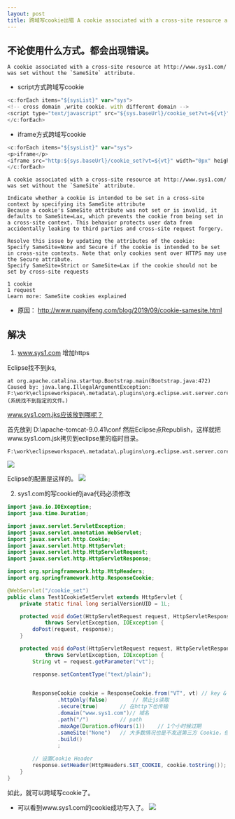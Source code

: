 ```yaml
---
layout: post
title: 跨域写cookie出错 A cookie associated with a cross-site resource at http://www.sys1.com/ was set without the `SameSite` attribute.
---
```




## 不论使用什么方式。都会出现错误。
```
A cookie associated with a cross-site resource at http://www.sys1.com/ was set without the `SameSite` attribute.
```

- script方式跨域写cookie
```javascript
<c:forEach items="${sysList}" var="sys">
<!-- cross domain ,write cookie. with different domain -->
<script type="text/javascript" src="${sys.baseUrl}/cookie_set?vt=${vt}"></script>
</c:forEach>
```

- iframe方式跨域写cookie
```javascript
<c:forEach items="${sysList}" var="sys">
<p>iframe</p>
<iframe src="http:${sys.baseUrl}/cookie_set?vt=${vt}" width="0px" height="0px" style="display:nonoe"></iframe>
</c:forEach>
```


```
A cookie associated with a cross-site resource at http://www.sys1.com/ was set without the `SameSite` attribute.

Indicate whether a cookie is intended to be set in a cross-site context by specifying its SameSite attribute
Because a cookie's SameSite attribute was not set or is invalid, it defaults to SameSite=Lax, which prevents the cookie from being set in a cross-site context. This behavior protects user data from accidentally leaking to third parties and cross-site request forgery.

Resolve this issue by updating the attributes of the cookie:
Specify SameSite=None and Secure if the cookie is intended to be set in cross-site contexts. Note that only cookies sent over HTTPS may use the Secure attribute.
Specify SameSite=Strict or SameSite=Lax if the cookie should not be set by cross-site requests

1 cookie
1 request
Learn more: SameSite cookies explained
```

- 原因：
http://www.ruanyifeng.com/blog/2019/09/cookie-samesite.html

## 解决
1. www.sys1.com 增加https

Eclipse找不到jks,
```
at org.apache.catalina.startup.Bootstrap.main(Bootstrap.java:472)
Caused by: java.lang.IllegalArgumentException: F:\work\eclipseworkspace\.metadata\.plugins\org.eclipse.wst.server.core\tmp0\conf\www.sys1.com.jks (系统找不到指定的文件。)
```

www.sys1.com.jks应该放到哪呢？

首先放到
D:\apache-tomcat-9.0.41\conf
然后Eclipse点Republish，这样就把www.sys1.com.jsk拷贝到eclipse里的临时目录。
```
F:\work\eclipseworkspace\.metadata\.plugins\org.eclipse.wst.server.core\tmp0\conf
```
![](/docs/images/2021-02-01-13-51-41.png)

Eclipse的配置是这样的。
![](/docs/images/2021-02-01-13-52-04.png)

2. sys1.com的写cookie的java代码必须修改
```java
import java.io.IOException;
import java.time.Duration;

import javax.servlet.ServletException;
import javax.servlet.annotation.WebServlet;
import javax.servlet.http.Cookie;
import javax.servlet.http.HttpServlet;
import javax.servlet.http.HttpServletRequest;
import javax.servlet.http.HttpServletResponse;

import org.springframework.http.HttpHeaders;
import org.springframework.http.ResponseCookie;

@WebServlet("/cookie_set")
public class Test1CookieSetServlet extends HttpServlet {
	private static final long serialVersionUID = 1L;

	protected void doGet(HttpServletRequest request, HttpServletResponse response)
			throws ServletException, IOException {
		doPost(request, response);
	}

	protected void doPost(HttpServletRequest request, HttpServletResponse response)
			throws ServletException, IOException {
		String vt = request.getParameter("vt");

		response.setContentType("text/plain");
		

		ResponseCookie cookie = ResponseCookie.from("VT", vt) // key & value
				.httpOnly(false)		// 禁止js读取
				.secure(true)		// 在http下也传输
				.domain("www.sys1.com")// 域名
				.path("/")			// path
				.maxAge(Duration.ofHours(1))	// 1个小时候过期
				.sameSite("None")	// 大多数情况也是不发送第三方 Cookie，但是导航到目标网址的 Get 请求除外
				.build()
				;
		
		// 设置Cookie Header
		response.setHeader(HttpHeaders.SET_COOKIE, cookie.toString());	
	}
}


```

如此，就可以跨域写cookie了。
- 可以看到www.sys1.com的cookie成功写入了。
![](/docs/images/2021-02-01-14-34-10.png)
